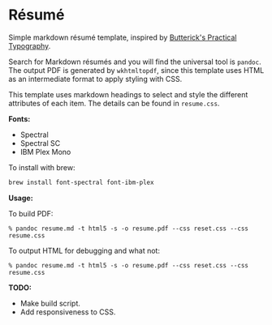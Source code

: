 # Résumé

Simple markdown résumé template, inspired by [Butterick's Practical Typography][practypo].

Search for Markdown résumés and you will find the universal tool is `pandoc`.
The output PDF is generated by `wkhtmltopdf`, since this template uses HTML as
an intermediate format to apply styling with CSS.

This template uses markdown headings to select and style the different attributes
of each item. The details can be found in `resume.css`.

**Fonts:**
- Spectral
- Spectral SC
- IBM Plex Mono

To install with brew:
```bash
brew install font-spectral font-ibm-plex
```

**Usage:**

To build PDF:
```
% pandoc resume.md -t html5 -s -o resume.pdf --css reset.css --css resume.css
```
To output HTML for debugging and what not:
```
% pandoc resume.md -t html5 -s -o resume.pdf --css reset.css --css resume.css
```

**TODO:**
- Make build script.
- Add responsiveness to CSS.

[practypo]: https://practicaltypography.com/resumes.html
